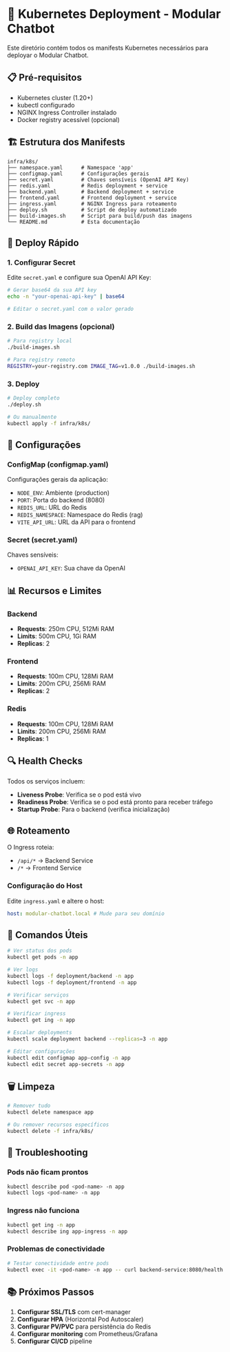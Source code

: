 # 🚀 Kubernetes Deployment - Modular Chatbot

Este diretório contém todos os manifests Kubernetes necessários para deployar o Modular Chatbot.

## 📋 Pré-requisitos

- Kubernetes cluster (1.20+)
- kubectl configurado
- NGINX Ingress Controller instalado
- Docker registry acessível (opcional)

## 🏗️ Estrutura dos Manifests

```
infra/k8s/
├── namespace.yaml      # Namespace 'app'
├── configmap.yaml      # Configurações gerais
├── secret.yaml         # Chaves sensíveis (OpenAI API Key)
├── redis.yaml          # Redis deployment + service
├── backend.yaml        # Backend deployment + service
├── frontend.yaml       # Frontend deployment + service
├── ingress.yaml        # NGINX Ingress para roteamento
├── deploy.sh           # Script de deploy automatizado
├── build-images.sh     # Script para build/push das imagens
└── README.md           # Esta documentação
```

## 🚀 Deploy Rápido

### 1. Configurar Secret

Edite `secret.yaml` e configure sua OpenAI API Key:

```bash
# Gerar base64 da sua API key
echo -n "your-openai-api-key" | base64

# Editar o secret.yaml com o valor gerado
```

### 2. Build das Imagens (opcional)

```bash
# Para registry local
./build-images.sh

# Para registry remoto
REGISTRY=your-registry.com IMAGE_TAG=v1.0.0 ./build-images.sh
```

### 3. Deploy

```bash
# Deploy completo
./deploy.sh

# Ou manualmente
kubectl apply -f infra/k8s/
```

## 🔧 Configurações

### ConfigMap (configmap.yaml)

Configurações gerais da aplicação:

- `NODE_ENV`: Ambiente (production)
- `PORT`: Porta do backend (8080)
- `REDIS_URL`: URL do Redis
- `REDIS_NAMESPACE`: Namespace do Redis (rag)
- `VITE_API_URL`: URL da API para o frontend

### Secret (secret.yaml)

Chaves sensíveis:

- `OPENAI_API_KEY`: Sua chave da OpenAI

## 📊 Recursos e Limites

### Backend

- **Requests**: 250m CPU, 512Mi RAM
- **Limits**: 500m CPU, 1Gi RAM
- **Replicas**: 2

### Frontend

- **Requests**: 100m CPU, 128Mi RAM
- **Limits**: 200m CPU, 256Mi RAM
- **Replicas**: 2

### Redis

- **Requests**: 100m CPU, 128Mi RAM
- **Limits**: 200m CPU, 256Mi RAM
- **Replicas**: 1

## 🔍 Health Checks

Todos os serviços incluem:

- **Liveness Probe**: Verifica se o pod está vivo
- **Readiness Probe**: Verifica se o pod está pronto para receber tráfego
- **Startup Probe**: Para o backend (verifica inicialização)

## 🌐 Roteamento

O Ingress roteia:

- `/api/*` → Backend Service
- `/*` → Frontend Service

### Configuração do Host

Edite `ingress.yaml` e altere o host:

```yaml
host: modular-chatbot.local # Mude para seu domínio
```

## 📝 Comandos Úteis

```bash
# Ver status dos pods
kubectl get pods -n app

# Ver logs
kubectl logs -f deployment/backend -n app
kubectl logs -f deployment/frontend -n app

# Verificar serviços
kubectl get svc -n app

# Verificar ingress
kubectl get ing -n app

# Escalar deployments
kubectl scale deployment backend --replicas=3 -n app

# Editar configurações
kubectl edit configmap app-config -n app
kubectl edit secret app-secrets -n app
```

## 🗑️ Limpeza

```bash
# Remover tudo
kubectl delete namespace app

# Ou remover recursos específicos
kubectl delete -f infra/k8s/
```

## 🔧 Troubleshooting

### Pods não ficam prontos

```bash
kubectl describe pod <pod-name> -n app
kubectl logs <pod-name> -n app
```

### Ingress não funciona

```bash
kubectl get ing -n app
kubectl describe ing app-ingress -n app
```

### Problemas de conectividade

```bash
# Testar conectividade entre pods
kubectl exec -it <pod-name> -n app -- curl backend-service:8080/health
```

## 📚 Próximos Passos

1. **Configurar SSL/TLS** com cert-manager
2. **Configurar HPA** (Horizontal Pod Autoscaler)
3. **Configurar PV/PVC** para persistência do Redis
4. **Configurar monitoring** com Prometheus/Grafana
5. **Configurar CI/CD** pipeline
